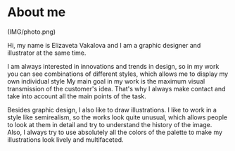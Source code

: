 # About me
(IMG/photo.png)

Hi, my name is  Elizaveta Vakalova and I am a graphic designer and illustrator at the same time.

I am always interested in innovations and trends in design, so in my work you can see combinations of different styles, which allows me to display my own individual style
My main goal in my work is the maximum visual transmission of the customer's idea. That's why I always make contact and take into account all the main points of the task.

Besides graphic design, I also like to draw illustrations. I like to work in a style like semirealism, so the works look quite unusual, which allows people to look at them in detail and try to understand the history of the image.  
Also, I always try to use absolutely all the colors of the palette to make my illustrations look lively and multifaceted.
